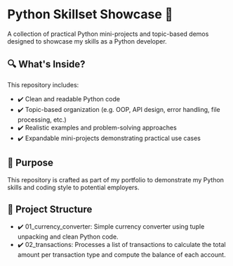 # Python Skillset Showcase 🐍

A collection of practical Python mini-projects and topic-based demos designed to showcase my skills as a Python developer.

## 🔍 What's Inside?
This repository includes:

- ✔️ Clean and readable Python code
- ✔️ Topic-based organization (e.g. OOP, API design, error handling, file processing, etc.)
- ✔️ Realistic examples and problem-solving approaches
- ✔️ Expandable mini-projects demonstrating practical use cases

## 🎯 Purpose
This repository is crafted as part of my portfolio to demonstrate my Python skills and coding style to potential employers.

## 📂 Project Structure
- ✔️ 01_currency_converter: Simple currency converter using tuple unpacking and clean Python code.
- ✔️ 02_transactions: Processes a list of transactions to calculate the total amount per transaction type and compute the balance of each account.
    
